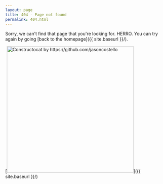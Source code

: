 ```yaml
---
layout: page
title: 404 - Page not found
permalink: 404.html
---
```


Sorry, we can't find that page that you're looking for. HERRO. You can try again by going [back to the homepage]({{ site.baseurl }}/).

[<img src="{{ site.baseurl }}/images/404.jpg" alt="Constructocat by https://github.com/jasoncostello" style="width: 400px;"/>]({{ site.baseurl }}/)
